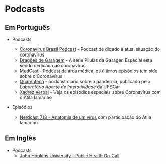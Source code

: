 # Podcasts

## Em Português

- Podcasts
    - [Coronavírus Brasil Podcast](https://coronablogbr.org) - Podcast de dicado à atual situação do coronavírus
    - [Dragões de Garagem](http://dragoesdegaragem.com/podcast/dragoes-de-garagem/) - A série Pílulas da Garagen Especial está sendo dedicada ao coronavírus
    - [MedCast](https://soundcloud.com/profissaomedica) - Podcast da área médica, os últimos episódios tem sido sobre o Coronavírus
    - [Quarentena](http://www.labi.ufscar.br/category/quarentena/) - podcast diário sobre a pandemia, publicado pelo _Laboratório Aberto de Interatividade_ da UFSCar
    - [Xadrez Verbal](https://xadrezverbal.com/category/audio/podcast-do-xadrez-verbal/) - Veja os episódios especiais sobre Coronavírus com o Átila Iamarino

- Episódios
    - [Nerdcast 718 - Anatomia de um vírus](https://jovemnerd.com.br/nerdcast/anatomia-de-um-virus) com participação do Átila Iamarino

## Em Inglês

- Podcasts
    - [John Hopkins University - Public Health On Call](https://www.jhsph.edu/podcasts/public-health-on-call/)

